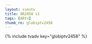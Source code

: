 ```yaml
--- 
layout: sieutv
title: AR2458 s1
tags: [ARtv]
thumb_re: globiptv2458
---
```

{% include tvadv key="globiptv2458" %} 
